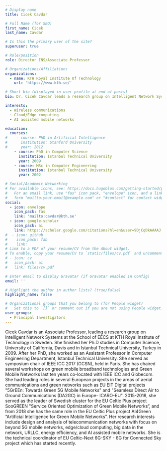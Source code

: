 ```yaml
---
# Display name
title: Cicek Cavdar

# Full Name (for SEO)
first_name: Cicek 
last_name: Cavdar

# Is this the primary user of the site?
superuser: true

# Role/position
role: Director INS/Associate Professor

# Organizations/Affiliations
organizations:
  - name: KTH Royal Institute Of Technology
    url: 'https://www.kth.se/'

# Short bio (displayed in user profile at end of posts)
bio: Dr. Cicek Cavdar leads a research group on Intelligent Network Systems at the School of EECS at KTH Royal Institute of Technology in Sweden. She finished her Ph.D studies in Computer Science, University of California, Davis and in Istanbul Technical University, Turkey in 2009. After her PhD, she worked as an Assistant Professor in Computer Engineering Department, Istanbul Technical University. At Wireless@KTH research center, she led EU EIT Digital projects such as "5GrEEn - Towards Green 5G Mobile Networks" and "Seamless Direct Air to Ground Communications (DA2GC) in Europe- ICARO-EU". 2015-2018, she served as the leader of Swedish cluster for the EU Celtic Plus project SooGREEN "Service Oriented Optimization of Green Mobile Networks“, and from 2018 she has the same role in the EU Celtic Plus project AI4Green “Artificial Intelligence for Green Mobile Networks”. Her research interests include design and analysis of telecommunication networks with focus on beyond 5G mobile networks,  edge/cloud computing, big data in the network, URLLC, energy efficiency, and AI assisted mobile networks.

interests:
  - Wireless communications
  - Cloud/Edge computing
  - AI assisted mobile networks

education:
  courses:
#    - course: PhD in Artificial Intelligence
#      institution: Stanford University
#      year: 2012
    - course: PhD in Computer Science
      institution: Istanbul Technical University
      year: 2009
    - course: MSc in Computer Engineering
      institution: Istanbul Technical University
      year: 2002

# Social/Academic Networking
# For available icons, see: https://docs.hugoblox.com/getting-started/page-builder/#icons
#   For an email link, use "fas" icon pack, "envelope" icon, and a link in the
#   form "mailto:your-email@example.com" or "#contact" for contact widget.
social:
  - icon: envelope
    icon_pack: fas
    link: 'mailto:cavdar@kth.se'
  - icon: google-scholar
    icon_pack: ai
    link: https://scholar.google.com/citations?hl=en&user=9DjCqDkAAAAJ
#  - icon: github
#    icon_pack: fab
#    link: 
# Link to a PDF of your resume/CV from the About widget.
# To enable, copy your resume/CV to `static/files/cv.pdf` and uncomment the lines below.
# - icon: cv
#   icon_pack: ai
#   link: files/cv.pdf

# Enter email to display Gravatar (if Gravatar enabled in Config)
email: ''

# Highlight the author in author lists? (true/false)
highlight_name: false

# Organizational groups that you belong to (for People widget)
#   Set this to `[]` or comment out if you are not using People widget.
user_groups:
  - Principal Investigators
---
```


Cicek Cavdar is an Associate Professor, leading a research group on Intelligent Network Systems at the School of EECS at KTH Royal Institute of Technology in Sweden. She finished her Ph.D studies in Computer Science, University of California, Davis and in Istanbul Technical University, Turkey in 2009. After her PhD, she worked as an Assistant Professor in Computer Engineering Department, Istanbul Technical University. She served as symposium chair of IEEE ICC 2017 (GCSN),  held in Paris. She has chaired several workshops on green mobile broadband technologies and Green Mobile Networks last ten years co-located with IEEE ICC and Globecom.  She had leading roles in several European projects in the areas of aerial communications and green networks such as EU EIT Digital projects "5GrEEn: Towards Green 5G Mobile Networks" and "Seamless Direct Air to Ground Communications (DA2GC) in Europe- ICARO-EU". 2015-2018, she served as the leader of Swedish cluster for the EU Celtic Plus project SooGREEN "Service Oriented Optimization of Green Mobile Networks“, and from 2018 she has the same role in the EU Celtic Plus project AI4Green “Artificial Intelligence for Green Mobile Networks”. Her research interests include design and analysis of telecommunication networks with focus on beyond 5G mobile networks,  edge/cloud computing, big data in the network, URLLC, energy efficiency, and AI assisted mobile networks. She is the technical coordinator of EU Celtic-Next 6G-SKY - 6G for Connected Sky project which has started recently. 